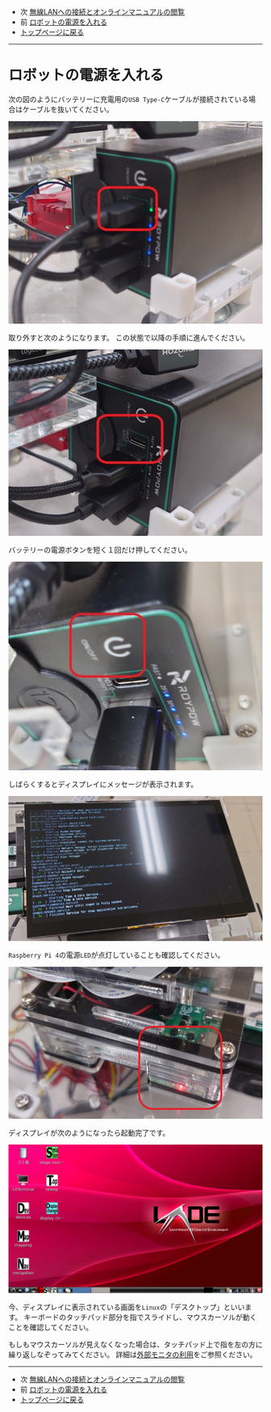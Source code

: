 - 次 [無線LANへの接続とオンラインマニュアルの閲覧](./wifi.md)
- 前 [ロボットの電源を入れる](./structure.md)
- [トップページに戻る](../README.md)

---

# ロボットの電源を入れる

次の図のようにバッテリーに充電用の`USB Type-C`ケーブルが接続されている場合はケーブルを抜いてください。

![20250310_164247.JPG](../images/20250310_164247.JPG)

取り外すと次のようになります。
この状態で以降の手順に進んでください。

![20250310_164500.JPG](../images/20250310_164500.JPG)

バッテリーの電源ボタンを短く１回だけ押してください。

![20250310_163139.JPG](../images/20250310_163139.JPG)

しばらくするとディスプレイにメッセージが表示されます。

![20250310_164541.JPG](../images/20250310_164541.JPG)

`Raspberry Pi 4`の電源`LED`が点灯していることも確認してください。

![20250310_164512.JPG](../images/20250310_164512.JPG)

ディスプレイが次のようになったら起動完了です。

![2025-03-10_165513.png](../images/2025-03-10_165513.png)

今、ディスプレイに表示されている画面を`Linux`の「デスクトップ」といいます。
キーボードのタッチパッド部分を指でスライドし、マウスカーソルが動くことを確認してください。

もしもマウスカーソルが見えなくなった場合は、タッチパッド上で指を左の方に繰り返しなぞってみてください。
詳細は[外部モニタの利用](./dual_monitor.md)をご参照ください。

---

- 次 [無線LANへの接続とオンラインマニュアルの閲覧](./wifi.md)
- 前 [ロボットの電源を入れる](./structure.md)
- [トップページに戻る](../README.md)
